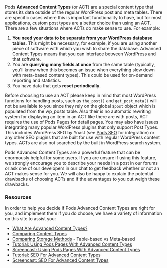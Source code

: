 <script>
{
    "title": "Choosing Pods Advanced Content Types and Pods Pages",
    "excerpt": "Information about when to use, and when not to use Pods Advanced Content Types.",
    "author": "josh412",
    "termSlugs": {
            "tutorial_type": [
                "getting-started","choosing-content-types","using-pods-pages"
            ]
        },
        "customFields": [
            {"key":"_yoast_wpseo_title", "value": "Choosing Pods Advanced Content Types - Pods Framework"},
            {"key":"_yoast_wpseo_metadesc", "value": "Information about when to use, and when not to use Pods Advanced Content Types."}
        ]
}
</script>

Pods <strong>Advanced Content Types</strong> (or ACT) are a special content type that stores its data outside of the regular WordPress post and meta tables. There are specific cases where this is important functionality to have, but for most applications, custom post types are a better choice than using an ACT. There are a few situations where ACTs do make sense to use. For example:
<ol>
	<li><strong>You need your data to be separate from your WordPress database tables</strong>. This might be necessary, for example, if you are using another piece of software with which you wish to share the database. Advanced Content Types means that you can interface between WordPress and that software.</li>
	<li>You are <strong>querying many fields at once</strong> from the same table (typically, you'll know when this becomes an issue when everything slow down with meta-based content types). This could be used for on-demand reporting and statistics.</li>
	<li>You have data that gets <strong>reset periodically</strong>.</li>
</ol>
Before choosing to use an ACT please keep in mind that most WordPress functions for handling posts, such as <code>the_post()</code> and <code>get_post_meta()</code> will not be available to you since they rely on the global <code>$post</code> object which is populated from the wp_posts table. Also their is no automatic rewriting system for displaying an item in an ACT like there are with posts, ACT requires the use of Pods Pages for detail pages. You may also have issues integrating many popular WordPress plugins that only support Post Types. This includes WordPress SEO by Yoast (see <a href="http://wordpress.org/plugins/pods-seo/" target="_blank">Pods SEO</a> for integration) or any other SEO plugins that are built for use with regular WordPress content types. ACTs are also not searched by the built in WordPress search system.

Pods Advanced Content Types are a powerful feature that can be enormously helpful for some users. If you are unsure if using this feature, we strongly encourage you to describe your needs in a post in our forums or ask one of our developers in our chat to get feedback whether or not an ACT makes sense for you. We will also be happy to explain the potential drawbacks of choosing ACTs and if the advantages to you out weigh these drawbacks.

### Resources
In order to help you decide if Pods Advanced Content Types are right for you, and implement them if you do choose, we have a variety of information on this site to assist you:
<ul>
	<li><a href="http://pods.io/docs/learn/what-are-advanced-content-types/" target="_blank">What Are Advanced Content Types?</a></li>
	<li><a href="http://pods.io/docs/comparisons/compare-content-types/" target="_blank">Comparing Content Types</a></li>
	<li><a href="http://pods.io/docs/comparisons/compare-storage-types/" target="_blank">Comparing Storage Methods</a> - Table-based vs Meta-based</li>
	<li><a href="http://pods.io/?p=179774" target="_blank">Tutorial: Using Pods Pages With Advanced Content Types</a></li>
	<li><a href="http://pods.io/?p=179974" target="_blank">Screencast: Using Pods Pages With Advanced Content Types</a></li>
	<li><a title="Using Pods Pages With Advanced Content Types" href="http://pods.io/?p=179842" target="_blank">Tutorial: SEO For Advanced Content Types</a></li>
	<li><a href="http://pods.io/?p=179974" target="_blank">Screencast: SEO For Advanced Content Types</a></li>
</ul>

